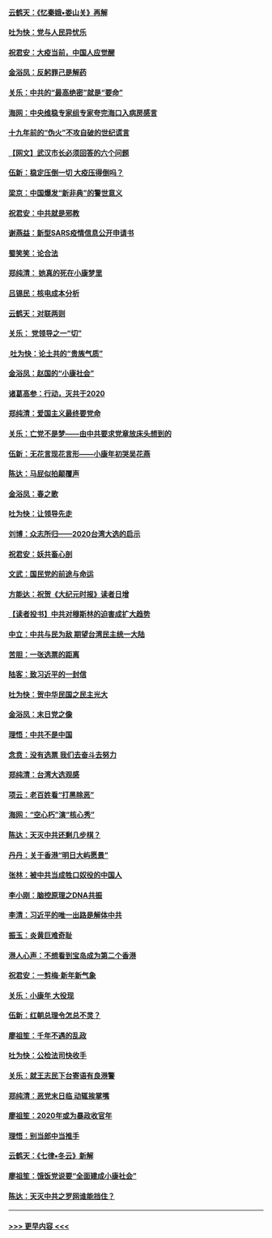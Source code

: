 #### [云鹤天：《忆秦娥▪娄山关》再解](../pages/nsc993/n11824682.md?t=01280411) 
#### [吐为快：党与人民异忧乐](../pages/nsc993/n11824660.md?t=01280411) 
#### [祝君安：大疫当前，中国人应觉醒](../pages/nsc993/n11821946.md?t=01280411) 
#### [金浴凤：反躬罪己是解药](../pages/nsc993/n11820280.md?t=01280411) 
#### [关乐：中共的“最高绝密”就是“要命”](../pages/nsc993/n11816946.md?t=01280411) 
#### [海网：中央维稳专家组专家夸完海口入病房感言](../pages/nsc993/n11815138.md?t=01280411) 
#### [十九年前的“伪火”不攻自破的世纪谎言](../pages/nsc993/n11813238.md?t=01280411) 
#### [【网文】武汉市长必须回答的六个问题](../pages/nsc993/n11813848.md?t=01280411) 
#### [伍新：稳定压倒一切 大疫压得倒吗？](../pages/nsc993/n11812634.md?t=01280411) 
#### [梁京：中国爆发“新非典”的警世意义](../pages/nsc993/n11812554.md?t=01280411) 
#### [祝君安：中共就是邪教](../pages/nsc993/n11812431.md?t=01280411) 
#### [谢燕益：新型SARS疫情信息公开申请书](../pages/nsc993/n11808840.md?t=01280411) 
#### [蜀笑笑：论合法](../pages/nsc993/n11808064.md?t=01280411) 
#### [郑纯清： 她真的死在小康梦里](../pages/nsc993/n11806623.md?t=01280411) 
#### [吕锡民：核电成本分析](../pages/nsc993/n11806284.md?t=01280411) 
#### [云鹤天：对联两则](../pages/nsc993/n11805957.md?t=01280411) 
#### [关乐： 党领导之一“切”](../pages/nsc993/n11804505.md?t=01280411) 
#### [ 吐为快：论土共的“贵族气质”](../pages/nsc993/n11804490.md?t=01280411) 
#### [金浴凤：赵国的“小康社会”](../pages/nsc993/n11804452.md?t=01280411) 
#### [诸葛高参：行动，灭共于2020](../pages/nsc993/n11804120.md?t=01280411) 
#### [郑纯清：爱国主义最终要党命](../pages/nsc993/n11802197.md?t=01280411) 
#### [关乐：亡党不是梦——由中共要求党章放床头想到的](../pages/nsc993/n11802156.md?t=01280411) 
#### [伍新：无花言现花言形——小康年初哭吴花燕](../pages/nsc993/n11800044.md?t=01280411) 
#### [陈达：马屁似拍颠覆声](../pages/nsc993/n11800010.md?t=01280411) 
#### [金浴凤：春之歌](../pages/nsc993/n11797687.md?t=01280411) 
#### [吐为快：让领导先走](../pages/nsc993/n11797512.md?t=01280411) 
#### [刘博：众志所归——2020台湾大选的启示](../pages/nsc993/n11796878.md?t=01280411) 
#### [祝君安：妖共畜心剖](../pages/nsc993/n11794273.md?t=01280411) 
#### [文武：国民党的前途与命运](../pages/nsc993/n11794198.md?t=01280411) 
#### [方能达：祝贺《大纪元时报》读者日增](../pages/nsc993/n11793807.md?t=01280411) 
#### [【读者投书】中共对穆斯林的迫害成扩大趋势](../pages/nsc993/n11791371.md?t=01280411) 
#### [中立：中共与民为敌 期望台湾民主统一大陆](../pages/nsc993/n11790392.md?t=01280411) 
#### [苦胆：一张选票的距离](../pages/nsc993/n11788914.md?t=01280411) 
#### [陆客：致习近平的一封信](../pages/nsc993/n11788867.md?t=01280411) 
#### [吐为快：贺中华民国之民主光大](../pages/nsc993/n11788618.md?t=01280411) 
#### [金浴凤：末日党之像](../pages/nsc993/n11787475.md?t=01280411) 
#### [理悟：中共不是中国](../pages/nsc993/n11787463.md?t=01280411) 
#### [念贲：没有选票  我们去奋斗去努力](../pages/nsc993/n11787398.md?t=01280411) 
#### [郑纯清：台湾大选观感](../pages/nsc993/n11786210.md?t=01280411) 
#### [项云：老百姓看“打黑除恶”](../pages/nsc993/n11785398.md?t=01280411) 
#### [海网：“空心朽”演“核心秀”](../pages/nsc993/n11783874.md?t=01280411) 
#### [陈达：天灭中共还剩几步棋？](../pages/nsc993/n11783719.md?t=01280411) 
#### [丹丹：关于香港“明日大屿愿景”](../pages/nsc993/n11783273.md?t=01280411) 
#### [张林：被中共当成牲口奴役的中国人](../pages/nsc993/n11782397.md?t=01280411) 
#### [李小刚：脑控原理之DNA共振](../pages/nsc993/n11780962.md?t=01280411) 
#### [李清：习近平的唯一出路是解体中共](../pages/nsc993/n11780866.md?t=01280411) 
#### [振玉：炎黄巨难奇耻](../pages/nsc993/n11779632.md?t=01280411) 
#### [港人心声：不想看到宝岛成为第二个香港](../pages/nsc993/n11778817.md?t=01280411) 
#### [祝君安：一剪梅‧新年新气象](../pages/nsc993/n11776340.md?t=01280411) 
#### [关乐：小康年 大役现](../pages/nsc993/n11774213.md?t=01280411) 
#### [伍新：红朝总理令怎总不灵？](../pages/nsc993/n11770813.md?t=01280411) 
#### [廖祖笙：千年不遇的乱政](../pages/nsc993/n11770373.md?t=01280411) 
#### [吐为快：公检法司快收手](../pages/nsc993/n11770359.md?t=01280411) 
#### [关乐：就王志民下台寄语有良港警](../pages/nsc993/n11769903.md?t=01280411) 
#### [郑纯清：恶党末日临 动辄挨掌嘴](../pages/nsc993/n11769356.md?t=01280411) 
#### [廖祖笙：2020年或为暴政收官年](../pages/nsc993/n11768216.md?t=01280411) 
#### [理悟：别当郎中当推手](../pages/nsc993/n11768243.md?t=01280411) 
#### [云鹤天：《七律▪冬云》新解](../pages/nsc993/n11768204.md?t=01280411) 
#### [廖祖笙：饿饭党说要“全面建成小康社会”](../pages/nsc993/n11767482.md?t=01280411) 
#### [陈达：天灭中共之罗网谁能挡住？](../pages/nsc993/n11767465.md?t=01280411) 

----
#### [ >>> 更早内容 <<< ](../indexes/nsc993-earlier.md)

